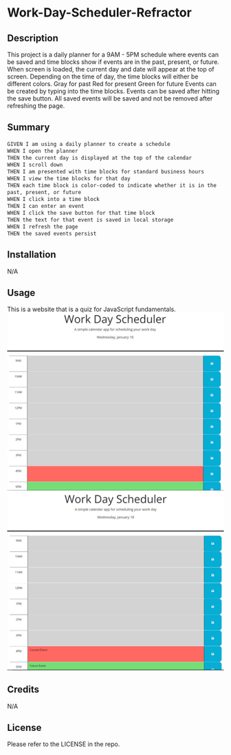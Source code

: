 # Work-Day-Scheduler-Refractor

## Description

This project is a daily planner for a 9AM - 5PM schedule where events can be saved and time blocks show if events are in the past, present, or future.
When screen is loaded, the current day and date will appear at the top of screen.
Depending on the time of day, the time blocks will either be different colors. 
    Gray for past
    Red for present
    Green for future
Events can be created by typing into the time blocks.
Events can be saved after hitting the save button.
All saved events will be saved and not be removed after refreshing the page.


## Summary

```
GIVEN I am using a daily planner to create a schedule
WHEN I open the planner
THEN the current day is displayed at the top of the calendar
WHEN I scroll down
THEN I am presented with time blocks for standard business hours
WHEN I view the time blocks for that day
THEN each time block is color-coded to indicate whether it is in the past, present, or future
WHEN I click into a time block
THEN I can enter an event
WHEN I click the save button for that time block
THEN the text for that event is saved in local storage
WHEN I refresh the page
THEN the saved events persist
```

## Installation

N/A

## Usage

This is a website that is a quiz for JavaScript fundamentals.
![Work-Day-Scheduler-Demo-1](./assets/demo/Work-Day-Scheduler-Refractor-Demo-1.jpg)
![Work-Day-Scheduler-Demo-2](./assets/demo/Work-Day-Scheduler-Refractor-Demo-2.jpg)

## Credits

N/A

## License

Please refer to the LICENSE in the repo.

